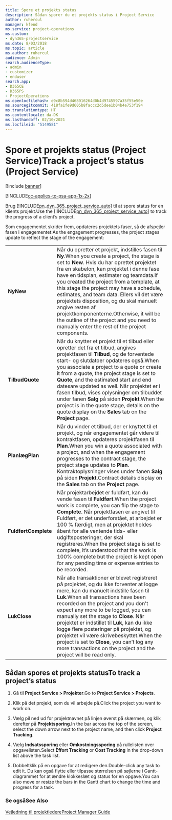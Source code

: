 ```yaml
---
title: Spore et projekts status
description: Sådan sporer du et projekts status i Project Service
author: ruhercul
manager: kfend
ms.service: project-operations
ms.custom:
- dyn365-projectservice
ms.date: 8/03/2018
ms.topic: article
ms.author: ruhercul
audience: Admin
search.audienceType:
- admin
- customizer
- enduser
search.app:
- D365CE
- D365PS
- ProjectOperations
ms.openlocfilehash: e9c8b594d468016264d0b4d9745597a35f55e50e
ms.sourcegitcommit: 418fa1fe9d605b8faccc2d5dee1b04b4e753f194
ms.translationtype: HT
ms.contentlocale: da-DK
ms.lasthandoff: 02/10/2021
ms.locfileid: "5149581"
---
```

# <a name="track-a-projects-status-project-service"></a><span data-ttu-id="321c3-103">Spore et projekts status (Project Service)</span><span class="sxs-lookup"><span data-stu-id="321c3-103">Track a project’s status (Project Service)</span></span>

[!include [banner](../includes/psa-now-project-operations.md)]

[!INCLUDE[cc-applies-to-psa-app-1x-2x](../includes/cc-applies-to-psa-app-1x-2x.md)]

<span data-ttu-id="321c3-104">Brug [!INCLUDE[pn_dyn_365_project_service_auto](../includes/pn-dyn-365-project-service-auto.md)] til at spore status for en klients projekt.</span><span class="sxs-lookup"><span data-stu-id="321c3-104">Use the [!INCLUDE[pn_dyn_365_project_service_auto](../includes/pn-dyn-365-project-service-auto.md)] to track the progress of a client’s project.</span></span>  

<span data-ttu-id="321c3-105">Som engagementet skrider frem, opdateres projektets faser, så de afspejler fasen i engagementet:</span><span class="sxs-lookup"><span data-stu-id="321c3-105">As the engagement progresses, the project stages update to reflect the stage of the engagement:</span></span>  


|              |                                                                                                                                                                                                                                                                                                  |
|--------------|--------------------------------------------------------------------------------------------------------------------------------------------------------------------------------------------------------------------------------------------------------------------------------------------------|
|   <span data-ttu-id="321c3-106">**Ny**</span><span class="sxs-lookup"><span data-stu-id="321c3-106">**New**</span></span>    | <span data-ttu-id="321c3-107">Når du opretter et projekt, indstilles fasen til **Ny**.</span><span class="sxs-lookup"><span data-stu-id="321c3-107">When you create a project, the stage is set to **New**.</span></span> <span data-ttu-id="321c3-108">Hvis du har oprettet projektet fra en skabelon, kan projektet i denne fase have en tidsplan, estimater og teamdata.</span><span class="sxs-lookup"><span data-stu-id="321c3-108">If you created the project from a template, at this stage the project may have a schedule, estimates, and team data.</span></span> <span data-ttu-id="321c3-109">Ellers vil det være projektets disposition, og du skal manuelt angive resten af projektkomponenterne.</span><span class="sxs-lookup"><span data-stu-id="321c3-109">Otherwise, it will be the outline of the project and you need to manually enter the rest of the project components.</span></span> |
|  <span data-ttu-id="321c3-110">**Tilbud**</span><span class="sxs-lookup"><span data-stu-id="321c3-110">**Quote**</span></span>   |      <span data-ttu-id="321c3-111">Når du knytter et projekt til et tilbud eller opretter det fra et tilbud, angives projektfasen til **Tilbud**, og de forventede start- og slutdatoer opdateres også.</span><span class="sxs-lookup"><span data-stu-id="321c3-111">When you associate a project to a quote or create it from a quote, the project stage is set to **Quote**, and the estimated start and end datesare updated as well.</span></span> <span data-ttu-id="321c3-112">Når projektet er i fasen tilbud, vises oplysninger om tilbuddet under fanen **Salg** på siden **Projekt**.</span><span class="sxs-lookup"><span data-stu-id="321c3-112">When the project is in the quote stage, details on the quote display on the **Sales** tab on the **Project** page.</span></span>      |
|   <span data-ttu-id="321c3-113">**Planlæg**</span><span class="sxs-lookup"><span data-stu-id="321c3-113">**Plan**</span></span>   |                                     <span data-ttu-id="321c3-114">Når du vinder et tilbud, der er knyttet til et projekt, og når engagementet går videre til kontraktfasen, opdateres projektfasen til **Plan**.</span><span class="sxs-lookup"><span data-stu-id="321c3-114">When you win a quote associated with a project, and when the engagement progresses to the contract stage, the project stage updates to **Plan**.</span></span> <span data-ttu-id="321c3-115">Kontraktoplysninger vises under fanen **Salg** på siden **Projekt**.</span><span class="sxs-lookup"><span data-stu-id="321c3-115">Contract details display on the **Sales** tab on the **Project** page.</span></span>                                      |
| <span data-ttu-id="321c3-116">**Fuldført**</span><span class="sxs-lookup"><span data-stu-id="321c3-116">**Complete**</span></span> |                    <span data-ttu-id="321c3-117">Når projektarbejdet er fuldført, kan du vende fasen til **Fuldført**.</span><span class="sxs-lookup"><span data-stu-id="321c3-117">When the project work is complete, you can flip the stage to **Complete**.</span></span> <span data-ttu-id="321c3-118">Når projektfasen er angivet til Fuldført, er det underforstået, at arbejdet er 100 % færdigt, men at projektet holdes åbent for alle ventende tids- eller udgiftsposteringer, der skal registreres.</span><span class="sxs-lookup"><span data-stu-id="321c3-118">When the project stage is set to complete, it’s understood that the work is 100% complete but the project is kept open for any pending time or expense entries to be recorded.</span></span>                     |
|  <span data-ttu-id="321c3-119">**Luk**</span><span class="sxs-lookup"><span data-stu-id="321c3-119">**Close**</span></span>   |           <span data-ttu-id="321c3-120">Når alle transaktioner er blevet registreret på projektet, og du ikke forventer at logge mere, kan du manuelt indstille fasen til **Luk**.</span><span class="sxs-lookup"><span data-stu-id="321c3-120">When all transactions have been recorded on the project and you don't expect any more to be logged, you can manually set the stage to **Close**.</span></span> <span data-ttu-id="321c3-121">Når projektet er indstillet til **Luk**, kan du ikke logge flere posteringer på projektet, og projektet vil være skrivebeskyttet.</span><span class="sxs-lookup"><span data-stu-id="321c3-121">When the project is set to **Close**, you can’t log any more transactions on the project and the project will be read only.</span></span>           |

## <a name="to-track-a-projects-status"></a><span data-ttu-id="321c3-122">Sådan spores et projekts status</span><span class="sxs-lookup"><span data-stu-id="321c3-122">To track a project’s status</span></span>  

1.  <span data-ttu-id="321c3-123">Gå til **Project Service > Projekter**.</span><span class="sxs-lookup"><span data-stu-id="321c3-123">Go to **Project Service > Projects**.</span></span>  

2.  <span data-ttu-id="321c3-124">Klik på det projekt, som du vil arbejde på.</span><span class="sxs-lookup"><span data-stu-id="321c3-124">Click the project you want to work on.</span></span>  

3.  <span data-ttu-id="321c3-125">Vælg pil ned ud for projektnavnet på linjen øverst på skærmen, og klik derefter på **Projektsporing**.</span><span class="sxs-lookup"><span data-stu-id="321c3-125">In the bar across the top of the screen, select the down arrow next to the project name, and then click **Project Tracking**.</span></span>  

4.  <span data-ttu-id="321c3-126">Vælg **Indsatssporing** eller **Omkostningssporing** på rullelisten over opgavelisten.</span><span class="sxs-lookup"><span data-stu-id="321c3-126">Select **Effort Tracking** or **Cost Tracking** in the drop-down list above the task list.</span></span>  

5.  <span data-ttu-id="321c3-127">Dobbeltklik på en opgave for at redigere den.</span><span class="sxs-lookup"><span data-stu-id="321c3-127">Double-click any task to edit it.</span></span> <span data-ttu-id="321c3-128">Du kan også flytte eller tilpasse størrelsen på søjlerne i Gantt-diagrammet for at ændre klokkeslæt og status for en opgave.</span><span class="sxs-lookup"><span data-stu-id="321c3-128">You can also move or resize the bars in the Gantt chart to change the time and progress for a task.</span></span>  

### <a name="see-also"></a><span data-ttu-id="321c3-129">Se også</span><span class="sxs-lookup"><span data-stu-id="321c3-129">See Also</span></span>  
 [<span data-ttu-id="321c3-130">Vejledning til projektledere</span><span class="sxs-lookup"><span data-stu-id="321c3-130">Project Manager Guide</span></span>](../psa/project-manager-guide.md)
